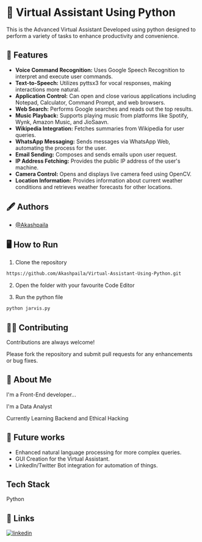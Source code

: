 
# 🤖 Virtual Assistant Using Python

This is the Advanced Virtual Assistant Developed using python designed to perform a variety of tasks to enhance productivity and convenience.




## 🎡 Features

- **Voice Command Recognition:** Uses Google Speech Recognition to interpret and execute user commands.
- **Text-to-Speech:** Utilizes pyttsx3 for vocal responses, making interactions more natural.
- **Application Control:** Can open and close various applications including Notepad, Calculator, Command Prompt, and web browsers.
- **Web Search:** Performs Google searches and reads out the top results.
- **Music Playback:** Supports playing music from platforms like Spotify, Wynk, Amazon Music, and JioSaavn.
- **Wikipedia Integration:** Fetches summaries from Wikipedia for user queries.
- **WhatsApp Messaging:** Sends messages via WhatsApp Web, automating the process for the user.
- **Email Sending:** Composes and sends emails upon user request.
- **IP Address Fetching:** Provides the public IP address of the user's machine.
- **Camera Control:** Opens and displays live camera feed using OpenCV.
- **Location Information:** Provides information about current weather conditions and retrieves weather forecasts for other locations.


## 🖋 Authors

- [@Akashpaila](https://github.com/Akashpaila)


## 🖥 How to Run


1. Clone the repository 

```bash
https://github.com/Akashpaila/Virtual-Assistant-Using-Python.git
```

2. Open the folder with your favourite Code Editor

3. Run the python file 
```bash 
python jarvis.py
```


## 👷‍♂️ Contributing

Contributions are always welcome!

Please fork the repository and submit pull requests for any enhancements or bug fixes.


## 🚀 About Me

I'm a Front-End developer...

I'm a Data Analyst 

Currently Learning Backend and Ethical Hacking


## 🔮 Future works

- Enhanced natural language processing for more complex queries.
- GUI Creation for the Virtual Assistant.
- LinkedIn/Twitter Bot integration for automation of things.
## Tech Stack

Python




## 🔗 Links

[![linkedin](https://img.shields.io/badge/linkedin-0A66C2?style=for-the-badge&logo=linkedin&logoColor=white)](https://www.linkedin.com/in/akash-paila-/)


